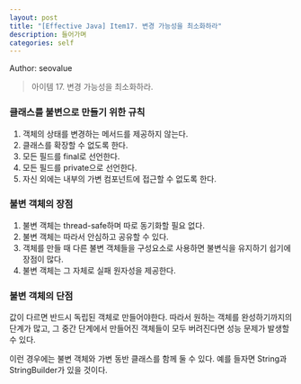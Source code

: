 ```yaml
---
layout: post
title: "[Effective Java] Item17. 변경 가능성을 최소화하라"
description: 들어가며
categories: self
---
```


Author: seovalue

> 아이템 17. 변경 가능성을 최소화하라.

### 클래스를 불변으로 만들기 위한 규칙
1. 객체의 상태를 변경하는 메서드를 제공하지 않는다.
2. 클래스를 확장할 수 없도록 한다.
3. 모든 필드를 final로 선언한다.
4. 모든 필드를 private으로 선언한다.
5. 자신 외에는 내부의 가변 컴포넌트에 접근할 수 없도록 한다.

### 불변 객체의 장점
1. 불변 객체는 thread-safe하며 따로 동기화할 필요 없다.
2. 불변 객체는 따라서 안심하고 공유할 수 있다.
3. 객체를 만들 때 다른 불변 객체들을 구성요소로 사용하면 불변식을 유지하기 쉽기에 장점이 많다.
4. 불변 객체는 그 자체로 실패 원자성을 제공한다.

### 불변 객체의 단점
값이 다르면 반드시 독립된 객체로 만들어야한다.
따라서 원하는 객체를 완성하기까지의 단계가 많고, 그 중간 단계에서 만들어진 객체들이 모두 버려진다면 성능 문제가 발생할 수 있다.

이런 경우에는 불변 객체와 가변 동반 클래스를 함께 둘 수 있다. 예를 들자면 String과 StringBuilder가 있을 것이다.
